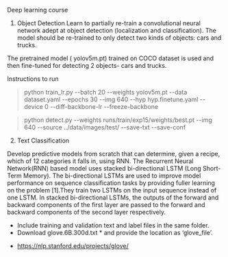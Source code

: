
Deep learning course

1. Object Detection
Learn to partially re-train a convolutional neural network adept at object detection (localization and classification). The model should be re-trained to only detect two kinds of objects: cars and trucks.

The pretrained model ( yolov5m.pt) trained on COCO dataset is used and then fine-tuned for detecting 2 objects- cars and trucks.

Instructions to run

>python train_lr.py --batch 20 --weights yolov5m.pt --data dataset.yaml --epochs 30 --img 640 --hyp hyp.finetune.yaml --device 0 --diff-backbone-lr --freeze-backbone
  
>python detect.py --weights runs/train/exp15/weights/best.pt --img 640 --source ../data/images/test/ --save-txt --save-conf

2. Text Classification

Develop predictive models from scratch that can determine, given a recipe, which of 12 categories it falls in, using RNN.
The Recurrent Neural Network(RNN) based model uses stacked bi-directional LSTM (Long Short-Term Memory). The bi-directional LSTMs are used to improve model performance on sequence classification tasks by providing fuller learning on the problem [1].They train two LSTMs on the input sequence instead of one LSTM. In stacked bi-directional LSTMs, the outputs of the forward and backward components of the first layer are passed to the forward and backward components of the second layer respectively.
- Include training and validation text and label files in the same folder.
- Download glove.6B.300d.txt * and provide the location as ‘glove_file’.
* https://nlp.stanford.edu/projects/glove/
